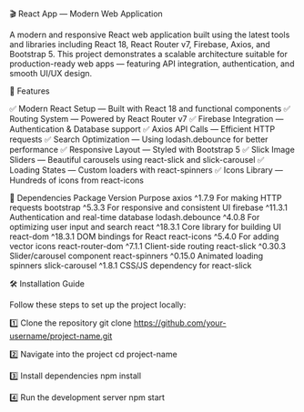 🎬 React App — Modern Web Application

A modern and responsive React web application built using the latest tools and libraries including React 18, React Router v7, Firebase, Axios, and Bootstrap 5.
This project demonstrates a scalable architecture suitable for production-ready web apps — featuring API integration, authentication, and smooth UI/UX design.

🚀 Features

✅ Modern React Setup — Built with React 18 and functional components
✅ Routing System — Powered by React Router v7
✅ Firebase Integration — Authentication & Database support
✅ Axios API Calls — Efficient HTTP requests
✅ Search Optimization — Using lodash.debounce for better performance
✅ Responsive Layout — Styled with Bootstrap 5
✅ Slick Image Sliders — Beautiful carousels using react-slick and slick-carousel
✅ Loading States — Custom loaders with react-spinners
✅ Icons Library — Hundreds of icons from react-icons

🧩 Dependencies
Package	Version	Purpose
axios	^1.7.9	For making HTTP requests
bootstrap	^5.3.3	For responsive and consistent UI
firebase	^11.3.1	Authentication and real-time database
lodash.debounce	^4.0.8	For optimizing user input and search
react	^18.3.1	Core library for building UI
react-dom	^18.3.1	DOM bindings for React
react-icons	^5.4.0	For adding vector icons
react-router-dom	^7.1.1	Client-side routing
react-slick	^0.30.3	Slider/carousel component
react-spinners	^0.15.0	Animated loading spinners
slick-carousel	^1.8.1	CSS/JS dependency for react-slick

🛠️ Installation Guide

Follow these steps to set up the project locally:

1️⃣ Clone the repository
git clone https://github.com/your-username/project-name.git

2️⃣ Navigate into the project
cd project-name

3️⃣ Install dependencies
npm install

4️⃣ Run the development server
npm start
